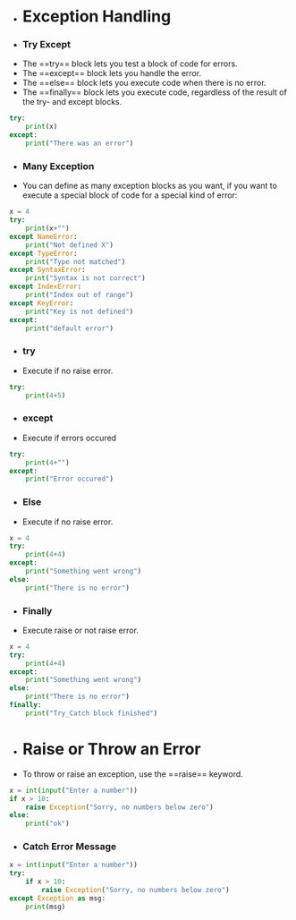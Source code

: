 - # Exception Handling
- ### Try Except
- The ==try== block lets you test a block of code for errors.
- The ==except== block lets you handle the error.
- The ==else== block lets you execute code when there is no error.
- The ==finally== block lets you execute code, regardless of the result of the try- and except blocks.
```python
try:
	print(x)
except:
	print("There was an error")
```
- ### Many Exception
- You can define as many exception blocks as you want, if you want to execute a special block of code for a special kind of error:
```python
x = 4
try:
	print(x+"")
except NameError:
	print("Not defined X")
except TypeError:
	print("Type not matched")
except SyntaxError:
	print("Syntax is not correct")
except IndexError:
	print("Index out of range")
except KeyError:
	print("Key is not defined")
except:
	print("default error")

```
- ### try
- Execute if no raise error.
```python
try:
	print(4+5)
```
- ### except
- Execute if errors occured
```python
try:
	print(4+"")
except:
	print("Error occured")
```
- ### Else
- Execute if no raise error.
```python
x = 4
try:
	print(4+4)
except:
	print("Something went wrong")
else:
	print("There is no error")
```
- ### Finally
- Execute raise or not raise error.
```python
x = 4
try:
	print(4+4)
except:
	print("Something went wrong")
else:
	print("There is no error")
finally:
	print("Try_Catch block finished")
```

- # Raise or Throw an Error
- To throw or raise an exception, use the ==raise== keyword.
```python
x = int(input("Enter a number"))
if x > 10:
	raise Exception("Sorry, no numbers below zero")
else:
	print("ok")
```
- ### Catch Error Message
```python
x = int(input("Enter a number"))
try:
	if x > 10:
		raise Exception("Sorry, no numbers below zero")
except Exception as msg:
	print(msg)
```


